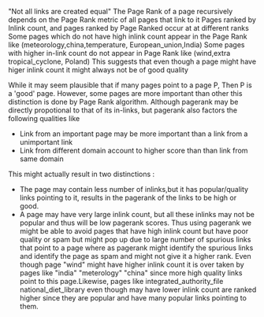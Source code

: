 "Not all links are created equal"
The Page Rank of a page recursively depends on the Page Rank metric of all pages that link to it Pages ranked by Inlink count, and pages ranked by Page Ranked occur at at different ranks
Some pages which do not have high inlink count appear in the Page Rank like (meteorology,china,temperature, European_union,India)
Some pages with higher in-link count do not appear in Page Rank like (wind,extra tropical_cyclone, Poland)
This suggests that even though a page might have higer inlink count it might always not be of good quality

While it may seem plausible that if many pages point to a page P, Then P is a 'good' page.
However, some pages are more important than other this distinction is done by Page Rank algorithm.
Although pagerank may be directly propotional to that of its in-links, but pagerank also factors the following qualities like
- Link from an important page may be more important than a link from a unimportant link 
- Link from different domain account to higher score than  than link from same domain 

This might actually result in two distinctions :
- The page may contain less number of inlinks,but it has popular/quality links pointing to it, results in the pagerank of the links to be high or good. 
- A page may have very large inlink count, but all these inlinks may not be popular and thus will be low pagerank scores.
Thus using pagerank we might be able to avoid pages that have high inlink count but have poor quality or spam but might pop up due to large number of 
spurious links that point to a page where as pagerank might identify the spurious links and identify the page as spam and might not give it a higher rank.
Even though page "wind" might have higher inlink count it is over taken by pages like "india" "meterology" "china" since more high quality links point to this 
page.Likewise, pages like integrated_authority_file national_diet_library even though may have lower inlink count are ranked higher since they are popular and 
have many popular links pointing to them.